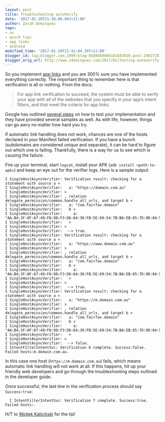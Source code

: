 ```yaml
---
layout: post
title: Troubleshooting autoVerify
date: '2017-01-20T21:30:00.002+11:00'
author: Zarah Dominguez
tags:
- ux
- quick tips
- app links
- android
modified_time: '2017-01-20T21:41:04.397+11:00'
blogger_id: tag:blogger.com,1999:blog-8588450866181483028.post-2482718186145075003
blogger_orig_url: http://www.zdominguez.com/2017/01/testing-autoverify.html
---
```


So you implement [app links](https://developer.android.com/training/app-links/index.html) and you are 300% sure you have implemented everything correctly. The important thing to remember here is that verification is all or nothing. From the docs:

> For app link verification to succeed, the system must be able to verify your app with all of the websites that you specify in your app’s intent filters, and that meet the criteria for app links. 

Google has outlined [several steps](https://developers.google.com/digital-asset-links/tools/generator) on how to test your implementation and they have provided several samples as well. As with life, however, things can go awry no matter how hard you try.

If automatic link handling does not work, chances are one of the hosts declared in your Manifest failed verification. If you have a bunch (subdomains are considered unique and separate), it can be hard to figure out which one is failing. Thankfully, there is a way for us to see which is causing the failure.

Fire up your terminal, start `logcat`, install your APK (`adb install <path-to-apk>`) and keep an eye out for the verifier logs. Here is a sample output:

```shell
I SingleHostAsyncVerifier: Verification result: checking for a statement with source a <
I SingleHostAsyncVerifier:   a: "https://domain.com.au"
I SingleHostAsyncVerifier: >
I SingleHostAsyncVerifier: , relation delegate_permission/common.handle_all_urls, and target b <
I SingleHostAsyncVerifier:   a: "com.fairfax.domain"
I SingleHostAsyncVerifier:   b <
I SingleHostAsyncVerifier:     a: "AA:B4:3F:0F:A7:49:F8:90:F3:D6:64:30:FB:5E:69:54:7B:BA:EB:85:7D:9D:04:57:83:5F:FD:58:E7:B9:70:6A"
I SingleHostAsyncVerifier:   >
I SingleHostAsyncVerifier: >
I SingleHostAsyncVerifier:  --> true.
I SingleHostAsyncVerifier: Verification result: checking for a statement with source a <
I SingleHostAsyncVerifier:   a: "https://www.domain.com.au"
I SingleHostAsyncVerifier: >
I SingleHostAsyncVerifier: , relation delegate_permission/common.handle_all_urls, and target b <
I SingleHostAsyncVerifier:   a: "com.fairfax.domain"
I SingleHostAsyncVerifier:   b <
I SingleHostAsyncVerifier:     a: "AA:B4:3F:0F:A7:49:F8:90:F3:D6:64:30:FB:5E:69:54:7B:BA:EB:85:7D:9D:04:57:83:5F:FD:58:E7:B9:70:6A"
I SingleHostAsyncVerifier:   >
I SingleHostAsyncVerifier: >
I SingleHostAsyncVerifier:  --> true.
I SingleHostAsyncVerifier: Verification result: checking for a statement with source a <
I SingleHostAsyncVerifier:   a: "https://m.domain.com.au"
I SingleHostAsyncVerifier: >
I SingleHostAsyncVerifier: , relation delegate_permission/common.handle_all_urls, and target b <
I SingleHostAsyncVerifier:   a: "com.fairfax.domain"
I SingleHostAsyncVerifier:   b <
I SingleHostAsyncVerifier:     a: "AA:B4:3F:0F:A7:49:F8:90:F3:D6:64:30:FB:5E:69:54:7B:BA:EB:85:7D:9D:04:57:83:5F:FD:58:E7:B9:70:6A"
I SingleHostAsyncVerifier:   >
I SingleHostAsyncVerifier: >
I SingleHostAsyncVerifier:  --> false.
I IntentFilterIntentSvc: Verification 6 complete. Success:false. Failed hosts:m.domain.com.au.
```

In this case one host (`https://m.domain.com.au`) fails, which means automatic link handling will not work at all. If this happens, hit up your friendly web developers and go through the troubleshooting steps outlined in the developer guide.

Once successful, the last tine in the verification process should say `Success:true`:

```shell
  I IntentFilterIntentSvc: Verification 7 complete. Success:true. Failed hosts:.
```

H/T to [Wojtek Kaliciński](https://twitter.com/wkalic) for the tip!
